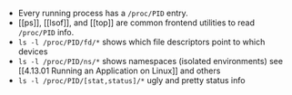 * Every running process has a `/proc/PID` entry.
* [[ps]], [[lsof]], and [[top]] are common frontend utilities to read `/proc/PID` info.
* `ls -l /proc/PID/fd/*`  shows which file descriptors point to which devices
* `ls -l /proc/PID/ns/*`  shows namespaces (isolated environments) see [[4.13.01 Running an Application on Linux]] and others
* `ls -l /proc/PID/[stat,status]/*`  ugly and pretty status info

